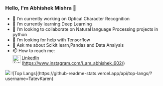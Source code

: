 ### Hello, I'm Abhishek Mishra 👋

- 🔭 I’m currently working on Optical Character Recognition
- 🌱 I’m currently learning Deep Learning
- 👯 I’m looking to collaborate on Natural language Processing projects in python
- 🤔 I’m looking for help with Tensorflow
- 💬 Ask me about Scikit learn,Pandas and Data Analysis
- 📫 How to reach me: <br>
<img align="left" alt="Tatev's LinkdeIN" width="26px" src="https://image.flaticon.com/icons/png/512/174/174857.png"/> <a href="https://www.linkedin.com/in/tatev-karen-aslanyan-92712114a/">LinkedIn</a><br>
(https://www.instagram.com/i_am_abhishek_602/)
<!---- 😄 Pronouns: ...
- ⚡ Fun fact: ...
-->


<img src="https://github-readme-stats.vercel.app/api?username=abhishekmishra25&&show_icons=true&title_color=ffffff&icon_color=bb2acf&text_color=daf7dc&bg_color=151515">
![Top Langs](https://github-readme-stats.vercel.app/api/top-langs/?username=TatevKaren)
